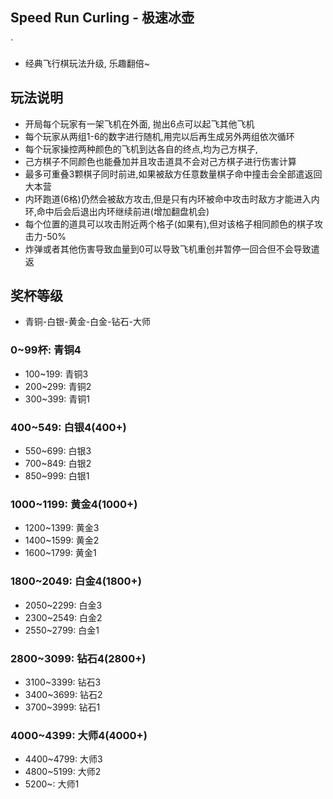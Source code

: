 
## Speed Run Curling - 极速冰壶
`
* 经典飞行棋玩法升级, 乐趣翻倍~

## 玩法说明
* 开局每个玩家有一架飞机在外面, 抛出6点可以起飞其他飞机
* 每个玩家从两组1-6的数字进行随机,用完以后再生成另外两组依次循环
* 每个玩家操控两种颜色的飞机到达各自的终点,均为己方棋子,
* 己方棋子不同颜色也能叠加并且攻击道具不会对己方棋子进行伤害计算
* 最多可重叠3颗棋子同时前进,如果被敌方任意数量棋子命中撞击会全部遣返回大本营
* 内环跑道(6格)仍然会被敌方攻击,但是只有内环被命中攻击时敌方才能进入内环,命中后会后退出内环继续前进(增加翻盘机会)
* 每个位置的道具可以攻击附近两个格子(如果有),但对该格子相同颜色的棋子攻击力-50%
* 炸弹或者其他伤害导致血量到0可以导致飞机重创并暂停一回合但不会导致遣返

## 奖杯等级
* 青铜-白银-黄金-白金-钻石-大师
 
### 0~99杯: 青铜4
* 100~199: 青铜3
* 200~299: 青铜2
* 300~399: 青铜1

### 400~549: 白银4(400+)
* 550~699: 白银3
* 700~849: 白银2
* 850~999: 白银1

### 1000~1199: 黄金4(1000+)
* 1200~1399: 黄金3
* 1400~1599: 黄金2
* 1600~1799: 黄金1

### 1800~2049: 白金4(1800+)
* 2050~2299: 白金3
* 2300~2549: 白金2
* 2550~2799: 白金1

### 2800~3099: 钻石4(2800+)
* 3100~3399: 钻石3
* 3400~3699: 钻石2
* 3700~3999: 钻石1

### 4000~4399: 大师4(4000+)
* 4400~4799: 大师3
* 4800~5199: 大师2
* 5200~: 大师1

